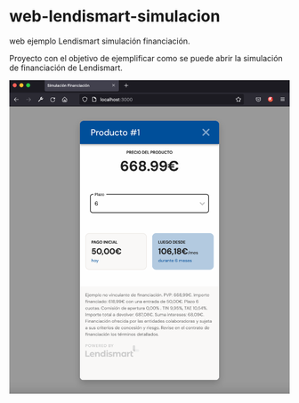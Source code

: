 # web-lendismart-simulacion

web ejemplo Lendismart simulación financiación.

Proyecto con el objetivo de ejemplificar como se puede abrir la simulación de financiación de Lendismart.

<p align="center">
  <img width="900" align="center" src="./resources/sample.png" alt="demo"/>
</p>
